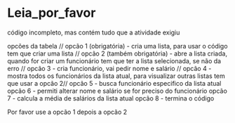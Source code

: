 # Leia_por_favor

código incompleto, mas contém tudo que a atividade exigiu 

opcões da tabela //
opcão 1 (obrigatória) - cria uma lista, para usar o código tem que criar uma lista //
opcão 2 (também obrigatória) - abre a lista criada, quando for criar um funcionário tem que ter a lista selecionada, se não da erro //
opcão 3 - cria funcionário, vai pedir nome e salário //
opcão 4 - mostra todos os funcionários da lista atual, para visualizar outras listas tem que usar a opcão 2//
opcão 5 - busca funcionário especifico da lista atual 
opcão 6 - permiti alterar nome e salário se for preciso do funcionário 
opcão 7 - calcula a média de salários da lista atual 
opcão 8 - termina o código

Por favor use a opcão 1 depois a opcão 2 
